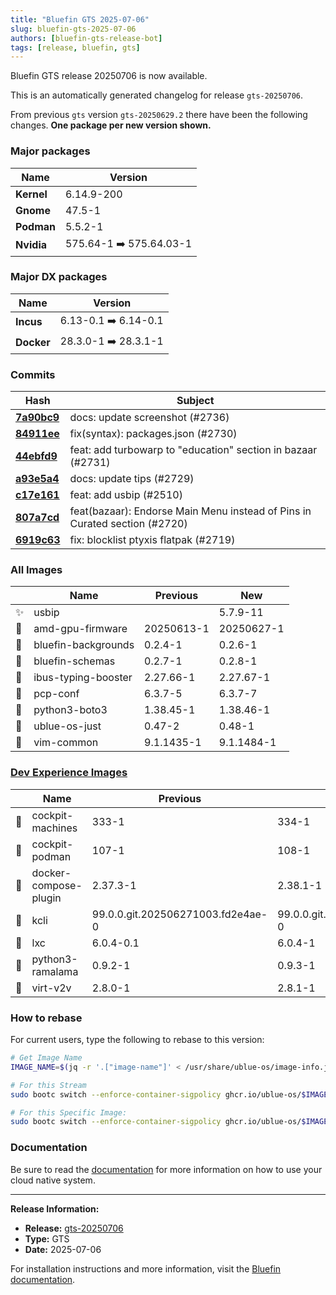 ```yaml
---
title: "Bluefin GTS 2025-07-06"
slug: bluefin-gts-2025-07-06
authors: [bluefin-gts-release-bot]
tags: [release, bluefin, gts]
---
```


Bluefin GTS release 20250706 is now available.

<!--truncate-->

This is an automatically generated changelog for release `gts-20250706`.

From previous `gts` version `gts-20250629.2` there have been the following changes. **One package per new version shown.**

### Major packages

| Name       | Version                 |
| ---------- | ----------------------- |
| **Kernel** | 6.14.9-200              |
| **Gnome**  | 47.5-1                  |
| **Podman** | 5.5.2-1                 |
| **Nvidia** | 575.64-1 ➡️ 575.64.03-1 |

### Major DX packages

| Name       | Version              |
| ---------- | -------------------- |
| **Incus**  | 6.13-0.1 ➡️ 6.14-0.1 |
| **Docker** | 28.3.0-1 ➡️ 28.3.1-1 |

### Commits

| Hash                                                                                               | Subject                                                                    |
| -------------------------------------------------------------------------------------------------- | -------------------------------------------------------------------------- |
| **[7a90bc9](https://github.com/ublue-os/bluefin/commit/7a90bc99894e2ecdca931fe3256fd1cfba28503b)** | docs: update screenshot (#2736)                                            |
| **[84911ee](https://github.com/ublue-os/bluefin/commit/84911ee416cfd7517f206af5d7fb79277bfe24df)** | fix(syntax): packages.json (#2730)                                         |
| **[44ebfd9](https://github.com/ublue-os/bluefin/commit/44ebfd97ec9ad79b8a227489fcf68492f4e66b0d)** | feat: add turbowarp to "education" section in bazaar (#2731)               |
| **[a93e5a4](https://github.com/ublue-os/bluefin/commit/a93e5a4d79dda5eba751812c1e1a715f11cf7dea)** | docs: update tips (#2729)                                                  |
| **[c17e161](https://github.com/ublue-os/bluefin/commit/c17e16197aadabfb4bd81f7d392b00942a81e3e9)** | feat: add usbip (#2510)                                                    |
| **[807a7cd](https://github.com/ublue-os/bluefin/commit/807a7cd115e4e958b8438bcab341a412b85488f5)** | feat(bazaar): Endorse Main Menu instead of Pins in Curated section (#2720) |
| **[6919c63](https://github.com/ublue-os/bluefin/commit/6919c6334f91edfa3c1a6b5018e2693b45472c87)** | fix: blocklist ptyxis flatpak (#2719)                                      |

### All Images

|     | Name                | Previous   | New        |
| --- | ------------------- | ---------- | ---------- |
| ✨  | usbip               |            | 5.7.9-11   |
| 🔄  | amd-gpu-firmware    | 20250613-1 | 20250627-1 |
| 🔄  | bluefin-backgrounds | 0.2.4-1    | 0.2.6-1    |
| 🔄  | bluefin-schemas     | 0.2.7-1    | 0.2.8-1    |
| 🔄  | ibus-typing-booster | 2.27.66-1  | 2.27.67-1  |
| 🔄  | pcp-conf            | 6.3.7-5    | 6.3.7-7    |
| 🔄  | python3-boto3       | 1.38.45-1  | 1.38.46-1  |
| 🔄  | ublue-os-just       | 0.47-2     | 0.48-1     |
| 🔄  | vim-common          | 9.1.1435-1 | 9.1.1484-1 |

### [Dev Experience Images](https://docs.projectbluefin.io/bluefin-dx)

|     | Name                  | Previous                          | New                               |
| --- | --------------------- | --------------------------------- | --------------------------------- |
| 🔄  | cockpit-machines      | 333-1                             | 334-1                             |
| 🔄  | cockpit-podman        | 107-1                             | 108-1                             |
| 🔄  | docker-compose-plugin | 2.37.3-1                          | 2.38.1-1                          |
| 🔄  | kcli                  | 99.0.0.git.202506271003.fd2e4ae-0 | 99.0.0.git.202507042121.a8a4983-0 |
| 🔄  | lxc                   | 6.0.4-0.1                         | 6.0.4-1                           |
| 🔄  | python3-ramalama      | 0.9.2-1                           | 0.9.3-1                           |
| 🔄  | virt-v2v              | 2.8.0-1                           | 2.8.1-1                           |

### How to rebase

For current users, type the following to rebase to this version:

```bash
# Get Image Name
IMAGE_NAME=$(jq -r '.["image-name"]' < /usr/share/ublue-os/image-info.json)

# For this Stream
sudo bootc switch --enforce-container-sigpolicy ghcr.io/ublue-os/$IMAGE_NAME:gts

# For this Specific Image:
sudo bootc switch --enforce-container-sigpolicy ghcr.io/ublue-os/$IMAGE_NAME:gts-20250706
```

### Documentation

Be sure to read the [documentation](https://docs.projectbluefin.io/) for more information
on how to use your cloud native system.

---

**Release Information:**

- **Release:** [gts-20250706](https://github.com/ublue-os/bluefin/releases/tag/gts-20250706)
- **Type:** GTS
- **Date:** 2025-07-06

For installation instructions and more information, visit the [Bluefin documentation](https://docs.projectbluefin.io/).
